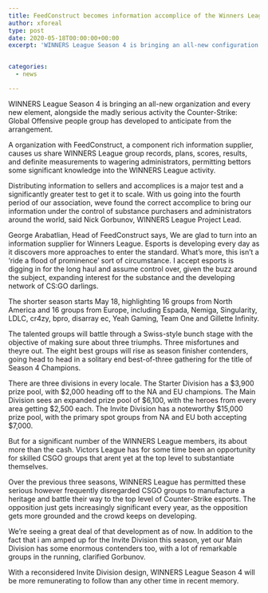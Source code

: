 ```yaml
---
title: FeedConstruct becomes information accomplice of the Winners League
author: xforeal 
type: post
date: 2020-05-18T00:00:00+00:00
excerpt: 'WINNERS League Season 4 is bringing an all-new configuration and every single new component, alongside the madly serious activity the Counter-Strike: Global Offensive people group has developed to anticipate from the series '


categories:
  - news

---
```

WINNERS League Season 4 is bringing an all-new organization and every new element, alongside the madly serious activity the Counter-Strike: Global Offensive people group has developed to anticipate from the arrangement. 

A organization with FeedConstruct, a component rich information supplier, causes us share WINNERS League group records, plans, scores, results, and definite measurements to wagering administrators, permitting bettors some significant knowledge into the WINNERS League activity. 

Distributing information to sellers and accomplices is a major test and a significantly greater test to get it to scale. With us going into the fourth period of our association, weve found the correct accomplice to bring our information under the control of substance purchasers and administrators around the world, said Nick Gorbunov, WINNERS League Project Lead. 

George Arabatlian, Head of FeedConstruct says, We are glad to turn into an information supplier for Winners League. Esports is developing every day as it discovers more approaches to enter the standard. What&#8217;s more, this isn&#8217;t a &#8216;ride a flood of prominence&#8217; sort of circumstance. I accept esports is digging in for the long haul and assume control over, given the buzz around the subject, expanding interest for the substance and the developing network of CS:GO darlings. 

The shorter season starts May 18, highlighting 16 groups from North America and 16 groups from Europe, including Espada, Nemiga, Singularity, LDLC, cr4zy, bpro, disarray ec, Yeah Gaming, Team One and Gillette Infinity. 

The talented groups will battle through a Swiss-style bunch stage with the objective of making sure about three triumphs. Three misfortunes and theyre out. The eight best groups will rise as season finisher contenders, going head to head in a solitary end best-of-three gathering for the title of Season 4 Champions. 

There are three divisions in every locale. The Starter Division has a $3,900 prize pool, with $2,000 heading off to the NA and EU champions. The Main Division sees an expanded prize pool of $6,100, with the heroes from every area getting $2,500 each. The Invite Division has a noteworthy $15,000 prize pool, with the primary spot groups from NA and EU both accepting $7,000. 

But for a significant number of the WINNERS League members, its about more than the cash. Victors League has for some time been an opportunity for skilled CSGO groups that arent yet at the top level to substantiate themselves. 

Over the previous three seasons, WINNERS League has permitted these serious however frequently disregarded CSGO groups to manufacture a heritage and battle their way to the top level of Counter-Strike esports. The opposition just gets increasingly significant every year, as the opposition gets more grounded and the crowd keeps on developing. 

We&#8217;re seeing a great deal of that development as of now. In addition to the fact that i am amped up for the Invite Division this season, yet our Main Division has some enormous contenders too, with a lot of remarkable groups in the running, clarified Gorbunov. 

With a reconsidered Invite Division design, WINNERS League Season 4 will be more remunerating to follow than any other time in recent memory.